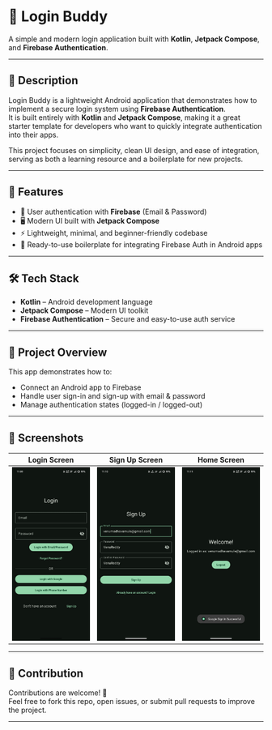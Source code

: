 # 🔐 Login Buddy  

A simple and modern login application built with **Kotlin**, **Jetpack Compose**, and **Firebase Authentication**.  

---

## 📖 Description  
Login Buddy is a lightweight Android application that demonstrates how to implement a secure login system using **Firebase Authentication**.  
It is built entirely with **Kotlin** and **Jetpack Compose**, making it a great starter template for developers who want to quickly integrate authentication into their apps.  

This project focuses on simplicity, clean UI design, and ease of integration, serving as both a learning resource and a boilerplate for new projects.  

---

## 🚀 Features  
- 🔑 User authentication with **Firebase** (Email & Password)  
- 🖥️ Modern UI built with **Jetpack Compose**  
- ⚡ Lightweight, minimal, and beginner-friendly codebase  
- 📱 Ready-to-use boilerplate for integrating Firebase Auth in Android apps  

---

## 🛠️ Tech Stack  
- **Kotlin** – Android development language  
- **Jetpack Compose** – Modern UI toolkit  
- **Firebase Authentication** – Secure and easy-to-use auth service  

---

## 📂 Project Overview  
This app demonstrates how to:  
- Connect an Android app to Firebase  
- Handle user sign-in and sign-up with email & password  
- Manage authentication states (logged-in / logged-out)  

---

## 📸 Screenshots  

| Login Screen | Sign Up Screen | Home Screen |
|--------------|----------------|-------------|
| ![Login Screen](Screenshots/Login_Screen.jpg) | ![Sign Up Screen](Screenshots/SignUp_Screen.jpg) | ![Home Screen](Screenshots/Welcome_Screen.jpg) |

---

## 🤝 Contribution  
Contributions are welcome! 🎉  
Feel free to fork this repo, open issues, or submit pull requests to improve the project.  

---
